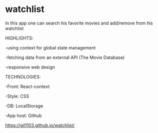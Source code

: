 # watchlist

In this app one can search his favorite movies and add/remove from his watchlist

HIGHLIGHTS:

-using context for global state management

-fetching data from an external API (The Movie Database)

-responsive web design


TECHNOLOGIES:

-Front: React-context

-Style: CSS

-DB: LocalStorage

-App host: Github

https://gil1103.github.io/watchlist/
